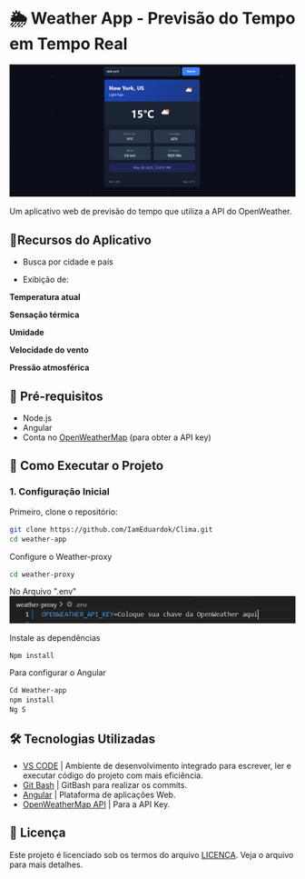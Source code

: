 # 🌦️ Weather App - Previsão do Tempo em Tempo Real

![alt text](weather-app/src/assets/image/Clima.png)


Um aplicativo web de previsão do tempo que utiliza a API do OpenWeather.

## 🌈Recursos do Aplicativo

- Busca por cidade e país

- Exibição de:

**Temperatura atual**

**Sensação térmica**

**Umidade**

**Velocidade do vento**

**Pressão atmosférica**


## 📌 Pré-requisitos

- Node.js 
- Angular 
- Conta no [OpenWeatherMap](https://openweathermap.org/) (para obter a API key)

## 🚀 Como Executar o Projeto

### 1. Configuração Inicial

Primeiro, clone o repositório:

```bash
git clone https://github.com/IamEduardok/Clima.git
cd weather-app

```
Configure o Weather-proxy

```bash
cd weather-proxy
```

No Arquivo ".env" 
![alt text](weather-app/src/assets/image/image.png)

Instale as dependências

```bash
Npm install
```

Para configurar o Angular

```bash
Cd Weather-app
npm install
Ng S
```

## 🛠️ Tecnologias Utilizadas

- [VS CODE](https://code.visualstudio.com/) | Ambiente de desenvolvimento integrado para escrever, ler e executar código do projeto com mais eficiência.
- [Git Bash](https://git-scm.com/downloads) | GitBash para realizar os commits.
- [Angular](https://angular.io/start) | Plataforma de aplicações Web.
- [OpenWeatherMap API](https://openweathermap.org/api) | Para a API Key.


## 📜 Licença
Este projeto é licenciado sob os termos do arquivo [LICENÇA](LICENSE). Veja o arquivo para mais detalhes. <br>

